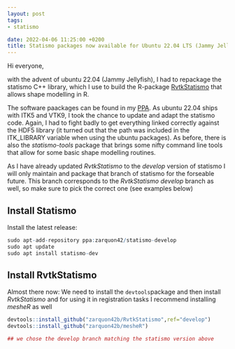 ```yaml
---
layout: post
tags: 
- statismo

date: 2022-04-06 11:25:00 +0200
title: Statismo packages now available for Ubuntu 22.04 LTS (Jammy Jellyfish)
---
```


Hi everyone,

with the advent of ubuntu 22.04 (Jammy Jellyfish), I had to repackage the statismo C++ library, which I use to build the R-package [RvtkStatismo](https://github.com/zarquon42b/RvtkStatismo) that allows shape modelling in R. 

The software paackages can be found in my [PPA](https://launchpad.net/%7Ezarquon42/+archive/ubuntu/statismo-develop). As ubuntu 22.04 ships with ITK5 and VTK9, I took the chance to update and adapt the statismo code. Again, I had to fight badly to get everything linked correctly against the HDF5 library (it turned out that the path was included in the ITK_LIBRARY variable when using the ubuntu packages). As before, there is also the *statismo-tools* package that brings some nifty command line tools that allow for some basic shape modelling routines.

As I have already updated *RvtkStatismo* to the *develop* version of statismo I will only maintain and package that branch of statismo for the forseable future. This branch corresponds to the *RvtkStatismo* *develop* branch as well, so make sure to pick the correct one (see examples below)


## Install Statismo
Install the latest release:


```r
sudo apt-add-repository ppa:zarquon42/statismo-develop
sudo apt update
sudo apt install statismo-dev
```

## Install RvtkStatismo

Almost there now: We need to install the `devtools`package and then install *RvtkStatismo* and for using it in registration tasks I recommend installing *mesheR* as well

```r
devtools::install_github("zarquon42b/RvtkStatismo",ref="develop")
devtools::install_github("zarquon42b/mesheR")

## we chose the develop branch matching the statismo version above
```
